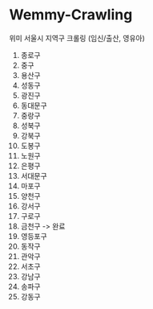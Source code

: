 # Wemmy-Crawling
위미 서울시 지역구 크롤링 (임신/출산, 영유아)

01. 종로구
02. 중구
03. 용산구
04. 성동구
05. 광진구
06. 동대문구
07. 중랑구
08. 성북구
09. 강북구
10. 도봉구
11. 노원구
12. 은평구
13. 서대문구
14. 마포구
15. 양천구
16. 강서구
17. 구로구
18. 금천구 -> 완료
19. 영등포구
20. 동작구
21. 관악구
22. 서초구
23. 강남구
24. 송파구
25. 강동구
